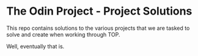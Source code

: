 # The Odin Project - Project Solutions
This repo contains solutions to the various projects that we are tasked to solve and create when working through TOP.

Well, eventually that is.
